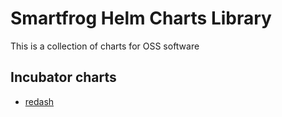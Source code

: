 # Smartfrog Helm Charts Library

This is a collection of charts for OSS software

## Incubator charts

- [redash](https://github.com/smartfrog-oss/charts/tree/master/incubator/redash)
